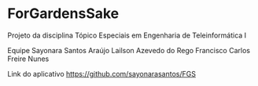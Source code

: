 # ForGardensSake
Projeto da disciplina Tópico Especiais em Engenharia de Teleinformática I

Equipe
Sayonara Santos Araújo
Lailson Azevedo do Rego
Francisco Carlos Freire Nunes 

Link do aplicativo
https://github.com/sayonarasantos/FGS
